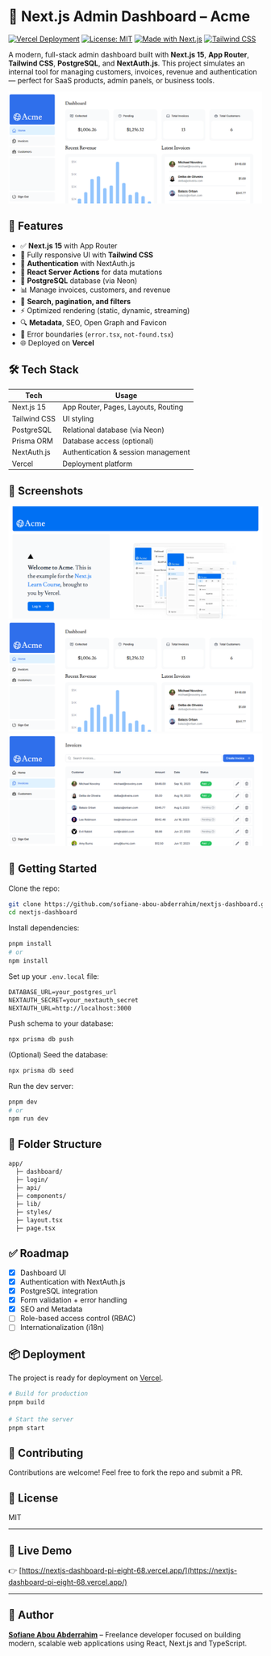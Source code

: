 # 🧭 Next.js Admin Dashboard – Acme

[![Vercel Deployment](https://img.shields.io/badge/Deployed%20on-Vercel-000?logo=vercel&style=flat-square)](https://nextjs-dashboard-pi-eight-68.vercel.app)
[![License: MIT](https://img.shields.io/badge/License-MIT-blue.svg?style=flat-square)](./LICENSE)
[![Made with Next.js](https://img.shields.io/badge/Made%20with-Next.js-000?logo=next.js&style=flat-square)](https://nextjs.org/)
[![Tailwind CSS](https://img.shields.io/badge/Styled%20with-Tailwind%20CSS-38b2ac?logo=tailwind-css&style=flat-square)](https://tailwindcss.com/)

A modern, full-stack admin dashboard built with **Next.js 15**, **App Router**, **Tailwind CSS**, **PostgreSQL**, and **NextAuth.js**. This project simulates an internal tool for managing customers, invoices, revenue and authentication — perfect for SaaS products, admin panels, or business tools.

![Preview](./screenshots/acme_nextjs-dashboard_overview.png)

## 🚀 Features

- ✅ **Next.js 15** with App Router
- 🎨 Fully responsive UI with **Tailwind CSS**
- 🔐 **Authentication** with NextAuth.js
- 🔁 **React Server Actions** for data mutations
- 💾 **PostgreSQL** database (via Neon)
- 📊 Manage invoices, customers, and revenue
- 🧠 **Search, pagination, and filters**
- ⚡ Optimized rendering (static, dynamic, streaming)
- 🔍 **Metadata**, SEO, Open Graph and Favicon
- 🧩 Error boundaries (`error.tsx`, `not-found.tsx`)
- 🌐 Deployed on **Vercel**

## 🛠️ Tech Stack

| Tech         | Usage                               |
| ------------ | ----------------------------------- |
| Next.js 15   | App Router, Pages, Layouts, Routing |
| Tailwind CSS | UI styling                          |
| PostgreSQL   | Relational database (via Neon)      |
| Prisma ORM   | Database access (optional)          |
| NextAuth.js  | Authentication & session management |
| Vercel       | Deployment platform                 |

## 📸 Screenshots

![Home](./screenshots/acme_nextjs-dashboard_home.png)
![Dashboard](./screenshots/acme_nextjs-dashboard_overview.png)  
![Invoices](./screenshots/acme_nextjs-dashboard_invoices.png)

## 🧪 Getting Started

Clone the repo:

```bash
git clone https://github.com/sofiane-abou-abderrahim/nextjs-dashboard.git
cd nextjs-dashboard
```

Install dependencies:

```bash
pnpm install
# or
npm install
```

Set up your `.env.local` file:

```env
DATABASE_URL=your_postgres_url
NEXTAUTH_SECRET=your_nextauth_secret
NEXTAUTH_URL=http://localhost:3000
```

Push schema to your database:

```bash
npx prisma db push
```

(Optional) Seed the database:

```bash
npx prisma db seed
```

Run the dev server:

```bash
pnpm dev
# or
npm run dev
```

## 🧩 Folder Structure

```
app/
  ├─ dashboard/
  ├─ login/
  ├─ api/
  ├─ components/
  ├─ lib/
  ├─ styles/
  ├─ layout.tsx
  ├─ page.tsx
```

## ✅ Roadmap

- [x] Dashboard UI
- [x] Authentication with NextAuth.js
- [x] PostgreSQL integration
- [x] Form validation + error handling
- [x] SEO and Metadata
- [ ] Role-based access control (RBAC)
- [ ] Internationalization (i18n)

## 📦 Deployment

The project is ready for deployment on [Vercel](https://vercel.com).

```bash
# Build for production
pnpm build

# Start the server
pnpm start
```

## 🤝 Contributing

Contributions are welcome! Feel free to fork the repo and submit a PR.

## 📄 License

MIT

---

## 🔗 Live Demo

👉 [https://nextjs-dashboard-pi-eight-68.vercel.app/](https://nextjs-dashboard-pi-eight-68.vercel.app/)

---

## 👤 Author

**[Sofiane Abou Abderrahim](https://github.com/sofiane-abou-abderrahim)** – Freelance developer focused on building modern, scalable web applications using React, Next.js and TypeScript.
